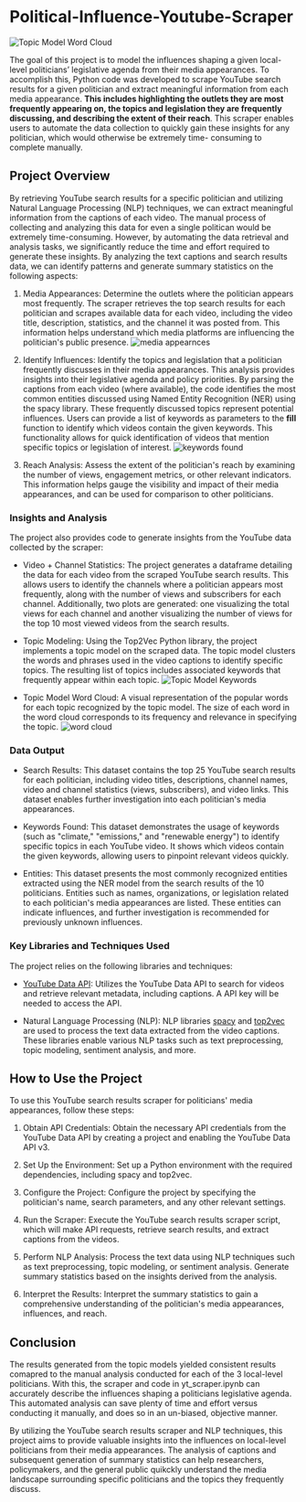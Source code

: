 # Political-Influence-Youtube-Scraper
![Topic Model Word Cloud](https://github.com/chasediaz6/Political-Influence-Youtube-Scraper/assets/52427910/35b052b9-905b-4fc8-a595-4e8b71d97cdb)

The goal of this project is to model the influences shaping a given local-level politicians’ legislative agenda from their media appearances. To accomplish this, Python code was developed to scrape YouTube search results for a given politician and extract meaningful information from each media appearance. **This includes highlighting the outlets they are most frequently appearing on, the topics and legislation they are frequently discussing, and describing the extent of their reach**. This scraper enables users to automate the data collection to quickly gain these insights for any politician, which would otherwise be extremely time- consuming to complete manually.

## Project Overview
By retrieving YouTube search results for a specific politician and utilizing Natural Language Processing (NLP) techniques, we can extract meaningful information from the captions of each video. The manual process of collecting and analyzing this data for even a single politican would be extremely time-consuming. However, by automating the data retrieval and analysis tasks, we significantly reduce the time and effort required to generate these insights. By analyzing the text captions and search results data, we can identify patterns and generate summary statistics on the following aspects:

1. Media Appearances: Determine the outlets where the politician appears most frequently. The scraper retrieves the top search results for each politician and scrapes available data for each video, including the video title, description, statistics, and the channel it was posted from. This information helps understand which media platforms are influencing the politician's public presence.
![media appearnces](https://github.com/chasediaz6/Political-Influence-Youtube-Scraper/assets/52427910/b7a8315b-13bd-4de4-8836-8ed5636a3751)

2. Identify Influences: Identify the topics and legislation that a politician frequently discusses in their media appearances. This analysis provides insights into their legislative agenda and policy priorities. By parsing the captions from each video (where available), the code identifies the most common entities discussed using Named Entity Recognition (NER) using the spacy library. These frequently discussed topics represent potential influences. Users can provide a list of keywords as parameters to the **fill** function to identify which videos contain the given keywords. This functionality allows for quick identification of videos that mention specific topics or legislation of interest.
![keywords found](https://github.com/chasediaz6/Political-Influence-Youtube-Scraper/assets/52427910/970d1d71-6768-4810-9289-6b536615773f)

3. Reach Analysis: Assess the extent of the politician's reach by examining the number of views, engagement metrics, or other relevant indicators. This information helps gauge the visibility and impact of their media appearances, and can be used for comparison to other politicians.


### Insights and Analysis
The project also provides code to generate insights from the YouTube data collected by the scraper:

* Video + Channel Statistics: The project generates a dataframe detailing the data for each video from the scraped YouTube search results. This allows users to identify the channels where a politician appears most frequently, along with the number of views and subscribers for each channel. Additionally, two plots are generated: one visualizing the total views for each channel and another visualizing the number of views for the top 10 most viewed videos from the search results.

* Topic Modeling: Using the Top2Vec Python library, the project implements a topic model on the scraped data. The topic model clusters the words and phrases used in the video captions to identify specific topics. The resulting list of topics includes associated keywords that frequently appear within each topic.
![Topic Model Keywords](https://github.com/chasediaz6/Political-Influence-Youtube-Scraper/assets/52427910/5e6cb148-738c-48be-b3c7-7839460e0981)

* Topic Model Word Cloud: A visual representation of the popular words for each topic recognized by the topic model. The size of each word in the word cloud corresponds to its frequency and relevance in specifying the topic.
![word cloud](https://github.com/chasediaz6/Political-Influence-Youtube-Scraper/assets/52427910/fcaccc84-28d0-4b85-8c31-611529db2696)


### Data Output
* Search Results: This dataset contains the top 25 YouTube search results for each politician, including video titles, descriptions, channel names, video and channel statistics (views, subscribers), and video links. This dataset enables further investigation into each politician's media appearances.

* Keywords Found: This dataset demonstrates the usage of keywords (such as "climate," "emissions," and "renewable energy") to identify specific topics in each YouTube video. It shows which videos contain the given keywords, allowing users to pinpoint relevant videos quickly.

* Entities: This dataset presents the most commonly recognized entities extracted using the NER model from the search results of the 10 politicians. Entities such as names, organizations, or legislation related to each politician's media appearances are listed. These entities can indicate influences, and further investigation is recommended for previously unknown influences.

### Key Libraries and Techniques Used
The project relies on the following libraries and techniques:

* [YouTube Data API](https://developers.google.com/youtube/v3): Utilizes the YouTube Data API to search for videos and retrieve relevant metadata, including captions. A API key will be needed to access the API. 

* Natural Language Processing (NLP): NLP libraries [spacy](https://spacy.io/api/doc) and [top2vec](https://top2vec.readthedocs.io/en/latest/) are used to process the text data extracted from the video captions. These libraries enable various NLP tasks such as text preprocessing, topic modeling, sentiment analysis, and more.

## How to Use the Project
To use this YouTube search results scraper for politicians' media appearances, follow these steps:

1. Obtain API Credentials: Obtain the necessary API credentials from the YouTube Data API by creating a project and enabling the YouTube Data API v3.

2. Set Up the Environment: Set up a Python environment with the required dependencies, including spacy and top2vec.

3. Configure the Project: Configure the project by specifying the politician's name, search parameters, and any other relevant settings.

4. Run the Scraper: Execute the YouTube search results scraper script, which will make API requests, retrieve search results, and extract captions from the videos.

5. Perform NLP Analysis: Process the text data using NLP techniques such as text preprocessing, topic modeling, or sentiment analysis. Generate summary statistics based on the insights derived from the analysis.

6. Interpret the Results: Interpret the summary statistics to gain a comprehensive understanding of the politician's media appearances, influences, and reach.

## Conclusion
The results generated from the topic models yielded consistent results comapred to the manual analysis conducted for each of the 3 local-level politicians. With this, the scraper and code in yt_scraper.ipynb can accurately describe the influences shaping a politicians legislative agenda. This automated analysis can save plenty of time and effort versus conducting it manually, and does so in an un-biased, objective manner. 

By utilizing the YouTube search results scraper and NLP techniques, this project aims to provide valuable insights into the influences on local-level politicians from their media appearances. The analysis of captions and subsequent generation of summary statistics can help researchers, policymakers, and the general public quikckly understand the media landscape surrounding specific politicians and the topics they frequently discuss.


